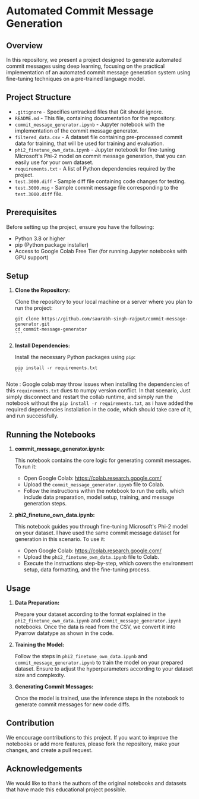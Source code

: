 # Automated Commit Message Generation

## Overview
In this repository, we present a project designed to generate automated commit messages using deep learning, focusing on the practical implementation of an automated commit message generation system using fine-tuning techniques on a pre-trained language model.

## Project Structure

- `.gitignore` - Specifies untracked files that Git should ignore.
- `README.md` - This file, containing documentation for the repository.
- `commit_message_generator.ipynb` - Jupyter notebook with the implementation of the commit message generator.
- `filtered_data.csv` - A dataset file containing pre-processed commit data for training, that will be used for training and evaluation.
- `phi2_finetune_own_data.ipynb` - Jupyter notebook for fine-tuning Microsoft's Phi-2 model on commit message generation, that you can easily use for your own dataset.
- `requirements.txt` - A list of Python dependencies required by the project.
- `test.3000.diff` - Sample diff file containing code changes for testing.
- `test.3000.msg` - Sample commit message file corresponding to the `test.3000.diff` file.

## Prerequisites

Before setting up the project, ensure you have the following:

- Python 3.8 or higher
- pip (Python package installer)
- Access to Google Colab Free Tier (for running Jupyter notebooks with GPU support)

## Setup

1. **Clone the Repository:**

   Clone the repository to your local machine or a server where you plan to run the project:

   ````shell
   git clone https://github.com/saurabh-singh-rajput/commit-message-generator.git
   cd commit-message-generator
   ```

2. **Install Dependencies:**

   Install the necessary Python packages using `pip`:

   ````shell
   pip install -r requirements.txt
   ```
  Note : Google colab may throw issues when installing the dependencies of this `requirements.txt` dues to numpy version conflict. In that scenario, Just simply disconnect and restart the collab runtime, and simply run the notebook without the `pip install -r requirements.txt`, as i have added the required dependencies installation in the code, which should take care of it, and run successfully.

## Running the Notebooks

1. **commit_message_generator.ipynb:**

   This notebook contains the core logic for generating commit messages. To run it:

   - Open Google Colab: https://colab.research.google.com/
   - Upload the `commit_message_generator.ipynb` file to Colab.
   - Follow the instructions within the notebook to run the cells, which include data preparation, model setup, training, and message generation steps.

2. **phi2_finetune_own_data.ipynb:**

   This notebook guides you through fine-tuning Microsoft's Phi-2 model on your dataset. I have used the same commit message dataset for generation in this scenario. To use it:

   - Open Google Colab: https://colab.research.google.com/
   - Upload the `phi2_finetune_own_data.ipynb` file to Colab.
   - Execute the instructions step-by-step, which covers the environment setup, data formatting, and the fine-tuning process.

## Usage

1. **Data Preparation:**

   Prepare your dataset according to the format explained in the `phi2_finetune_own_data.ipynb` and `commit_message_generator.ipynb` notebooks. Once the data is read from the CSV, we convert it into Pyarrow datatype as shown in the code.

2. **Training the Model:**

   Follow the steps in `phi2_finetune_own_data.ipynb` and `commit_message_generator.ipynb` to train the model on your prepared dataset. Ensure to adjust the hyperparameters according to your dataset size and complexity.

3. **Generating Commit Messages:**

   Once the model is trained, use the inference steps in the notebook to generate commit messages for new code diffs.

## Contribution

We encourage contributions to this project. If you want to improve the notebooks or add more features, please fork the repository, make your changes, and create a pull request.

<!---
## License

This project is open-sourced under the MIT license.
-->

## Acknowledgements

We would like to thank the authors of the original notebooks and datasets that have made this educational project possible.
